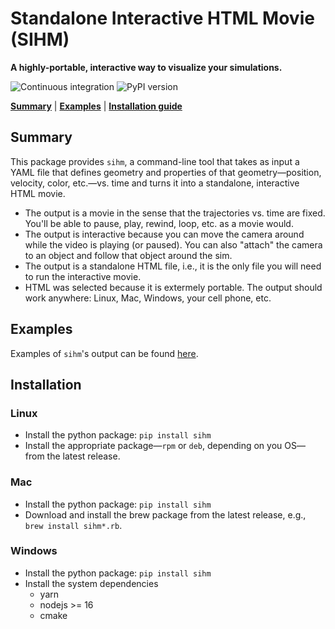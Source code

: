 # Standalone Interactive HTML Movie (SIHM)

**A highly-portable, interactive way to visualize your simulations.**

![Continuous integration](https://github.com/leakec/sihm/actions/workflows/test_all_dist.yml/badge.svg)
![PyPI version](https://img.shields.io/pypi/v/sihm)

[**Summary**](#summary) | [**Examples**](https://leakec.github.io/sihm) | [**Installation guide**](#installation)

## Summary

This package provides `sihm`, a command-line tool that takes as input a YAML file that defines geometry and properties of that geometry&mdash;position, velocity, color, etc.&mdash;vs. time and turns it into a standalone, interactive HTML movie.

-   The output is a movie in the sense that the trajectories vs. time are fixed. You'll be able to pause, play, rewind, loop, etc. as a movie would.
-   The output is interactive because you can move the camera around while the video is playing (or paused). You can also "attach" the camera to an object and follow that object around the sim.
-   The output is a standalone HTML file, i.e., it is the only file you will need to run the interactive movie.
-   HTML was selected because it is extermely portable. The output should work anywhere: Linux, Mac, Windows, your cell phone, etc.

## Examples

Examples of `sihm`'s output can be found [here](https://leakec.github.io/sihm).

## Installation

### Linux

-   Install the python package: `pip install sihm`
-   Install the appropriate package&mdash;`rpm` or `deb`, depending on you OS&mdash; from the latest release.

### Mac

-   Install the python package: `pip install sihm`
-   Download and install the brew package from the latest release, e.g., `brew install sihm*.rb`.

### Windows

-   Install the python package: `pip install sihm`
-   Install the system dependencies
    -   yarn
    -   nodejs >= 16
    -   cmake
